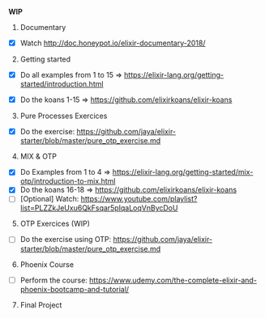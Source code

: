 **WIP**

1) Documentary

- [x] Watch http://doc.honeypot.io/elixir-documentary-2018/

2) Getting started

- [x] Do all examples from 1 to 15 => https://elixir-lang.org/getting-started/introduction.html

- [x] Do the koans 1-15 => https://github.com/elixirkoans/elixir-koans

3) Pure Processes Exercices 

- [x] Do the exercise: https://github.com/jaya/elixir-starter/blob/master/pure_otp_exercise.md

4) MIX & OTP

- [x] Do Examples from 1 to 4 => https://elixir-lang.org/getting-started/mix-otp/introduction-to-mix.html
- [x] Do the koans 16-18 => https://github.com/elixirkoans/elixir-koans
- [ ] [Optional] Watch: https://www.youtube.com/playlist?list=PLZZkJeUxu6QkFsqar5pIqaLoqVnBycDoU

5) OTP Exercices (WIP)

- [ ] Do the exercise using OTP: https://github.com/jaya/elixir-starter/blob/master/pure_otp_exercise.md

6) Phoenix Course

- [ ] Perform the course: https://www.udemy.com/the-complete-elixir-and-phoenix-bootcamp-and-tutorial/

7) Final Project
